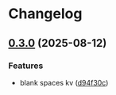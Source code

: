 # Changelog

## [0.3.0](https://github.com/Devjefffstev/terraform/compare/v0.2.0...v0.3.0) (2025-08-12)


### Features

* blank spaces kv ([d94f30c](https://github.com/Devjefffstev/terraform/commit/d94f30c02173830d04b482e2b3f66d21f66afc55))
